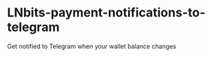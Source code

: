 # LNbits-payment-notifications-to-telegram
Get notified to Telegram when your wallet balance changes
